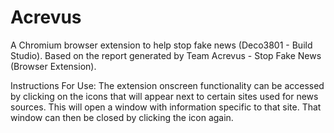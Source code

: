 # Acrevus
A Chromium browser extension to help stop fake news (Deco3801 - Build Studio). 
Based on the report generated by Team Acrevus - Stop Fake News (Browser Extension).

Instructions For Use:
The extension onscreen functionality can be accessed by clicking on the icons that will appear next to certain sites used for news sources. This will open a window with information specific to that site. That window can then be closed by clicking the icon again. 
